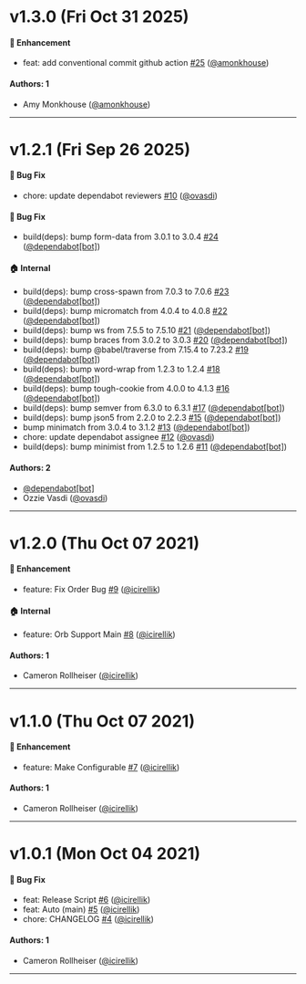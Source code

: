 # v1.3.0 (Fri Oct 31 2025)

#### 🚀  Enhancement

- feat: add conventional commit github action [#25](https://github.com/artsy/multienv/pull/25) ([@amonkhouse](https://github.com/amonkhouse))

#### Authors: 1

- Amy Monkhouse ([@amonkhouse](https://github.com/amonkhouse))

---

# v1.2.1 (Fri Sep 26 2025)

#### 🐛  Bug Fix

- chore: update dependabot reviewers [#10](https://github.com/artsy/multienv/pull/10) ([@ovasdi](https://github.com/ovasdi))

#### 🐛 Bug Fix

- build(deps): bump form-data from 3.0.1 to 3.0.4 [#24](https://github.com/artsy/multienv/pull/24) ([@dependabot[bot]](https://github.com/dependabot[bot]))

#### 🏠  Internal

- build(deps): bump cross-spawn from 7.0.3 to 7.0.6 [#23](https://github.com/artsy/multienv/pull/23) ([@dependabot[bot]](https://github.com/dependabot[bot]))
- build(deps): bump micromatch from 4.0.4 to 4.0.8 [#22](https://github.com/artsy/multienv/pull/22) ([@dependabot[bot]](https://github.com/dependabot[bot]))
- build(deps): bump ws from 7.5.5 to 7.5.10 [#21](https://github.com/artsy/multienv/pull/21) ([@dependabot[bot]](https://github.com/dependabot[bot]))
- build(deps): bump braces from 3.0.2 to 3.0.3 [#20](https://github.com/artsy/multienv/pull/20) ([@dependabot[bot]](https://github.com/dependabot[bot]))
- build(deps): bump @babel/traverse from 7.15.4 to 7.23.2 [#19](https://github.com/artsy/multienv/pull/19) ([@dependabot[bot]](https://github.com/dependabot[bot]))
- build(deps): bump word-wrap from 1.2.3 to 1.2.4 [#18](https://github.com/artsy/multienv/pull/18) ([@dependabot[bot]](https://github.com/dependabot[bot]))
- build(deps): bump tough-cookie from 4.0.0 to 4.1.3 [#16](https://github.com/artsy/multienv/pull/16) ([@dependabot[bot]](https://github.com/dependabot[bot]))
- build(deps): bump semver from 6.3.0 to 6.3.1 [#17](https://github.com/artsy/multienv/pull/17) ([@dependabot[bot]](https://github.com/dependabot[bot]))
- build(deps): bump json5 from 2.2.0 to 2.2.3 [#15](https://github.com/artsy/multienv/pull/15) ([@dependabot[bot]](https://github.com/dependabot[bot]))
- bump minimatch from 3.0.4 to 3.1.2 [#13](https://github.com/artsy/multienv/pull/13) ([@dependabot[bot]](https://github.com/dependabot[bot]))
- chore: update dependabot assignee [#12](https://github.com/artsy/multienv/pull/12) ([@ovasdi](https://github.com/ovasdi))
- build(deps): bump minimist from 1.2.5 to 1.2.6 [#11](https://github.com/artsy/multienv/pull/11) ([@dependabot[bot]](https://github.com/dependabot[bot]))

#### Authors: 2

- [@dependabot[bot]](https://github.com/dependabot[bot])
- Ozzie Vasdi ([@ovasdi](https://github.com/ovasdi))

---

# v1.2.0 (Thu Oct 07 2021)

#### 🚀  Enhancement

- feature: Fix Order Bug [#9](https://github.com/artsy/multienv/pull/9) ([@icirellik](https://github.com/icirellik))

#### 🏠  Internal

- feature: Orb Support Main [#8](https://github.com/artsy/multienv/pull/8) ([@icirellik](https://github.com/icirellik))

#### Authors: 1

- Cameron Rollheiser ([@icirellik](https://github.com/icirellik))

---

# v1.1.0 (Thu Oct 07 2021)

#### 🚀  Enhancement

- feature: Make Configurable [#7](https://github.com/artsy/multienv/pull/7) ([@icirellik](https://github.com/icirellik))

#### Authors: 1

- Cameron Rollheiser ([@icirellik](https://github.com/icirellik))

---

# v1.0.1 (Mon Oct 04 2021)

#### 🐛  Bug Fix

- feat: Release Script [#6](https://github.com/artsy/multienv/pull/6) ([@icirellik](https://github.com/icirellik))
- feat: Auto (main) [#5](https://github.com/artsy/multienv/pull/5) ([@icirellik](https://github.com/icirellik))
- chore: CHANGELOG [#4](https://github.com/artsy/multienv/pull/4) ([@icirellik](https://github.com/icirellik))

#### Authors: 1

- Cameron Rollheiser ([@icirellik](https://github.com/icirellik))

---

